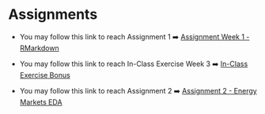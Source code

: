 # Assignments

* You may follow this link to reach Assignment 1 ➡️ [Assignment Week 1 - RMarkdown](Assignment-1.html)

* You may follow this link to reach In-Class Exercise Week 3 ➡️ [In-Class Exercise Bonus](In-Class-Exercise.html)

* You may follow this link to reach Assignment 2 ➡️ [Assignment 2 - Energy Markets EDA](Assignment-2_EPIAS_EDA.html)
